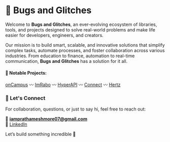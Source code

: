 # 🐞 Bugs and Glitches

Welcome to **Bugs and Glitches**, an ever-evolving ecosystem of libraries, tools, and projects designed to solve real-world problems and make life easier for developers, engineers, and creators.

Our mission is to build smart, scalable, and innovative solutions that simplify complex tasks, automate processes, and foster collaboration across various industries. From education to finance, automation to real-time communication, **Bugs and Glitches** has a solution for it all.


#### 📝 Notable Projects:
[onCampus](#) 〰 [ImRabo](#) 〰 [HyperAPI](#) 〰 [Connect](#) 〰 [Hertz](#)

### 🤝 Let's Connect

For collaboration, questions, or just to say hi, feel free to reach out:  

📧 **iamprathameshmore07@gmail.com**  
🔗 [LinkedIn](https://linkedin.com/in/iamprathameshmore)

Let’s build something incredible 🚀
